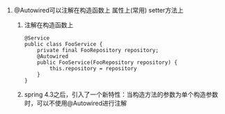1. @Autowired可以注解在构造函数上 属性上(常用)  setter方法上

   1. 注解在构造函数上

      ```
      @Service
      public class FooService {
          private final FooRepository repository;
          @Autowired
          public FooService(FooRepository repository) {
              this.repository = repository
          }
      }
      ```

   2. spring 4.3之后，引入了一个新特性：当构造方法的参数为单个构造参数时，可以不使用@Autowired进行注解

      